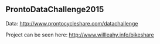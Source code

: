 ## ProntoDataChallenge2015

Data: 
http://www.prontocycleshare.com/datachallenge

Project can be seen here:
http://www.willleahy.info/bikeshare
